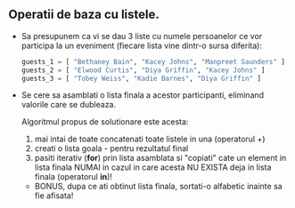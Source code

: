 ## Operatii de baza cu listele.



* Sa presupunem ca vi se dau 3 liste cu numele persoanelor ce vor participa la un eveniment (fiecare lista vine dintr-o sursa diferita):

    ```python   
    guests_1 = [ "Bethaney Bain", "Kacey Johns", "Manpreet Saunders" ]
    guests_2 = [ "Elwood Curtis", "Diya Griffin", "Kacey Johns" ]
    guests_3 = [ "Tobey Weiss", "Kadie Barnes", "Diya Griffin" ]
    ``` 

* Se cere sa asamblati o lista finala a acestor participanti, eliminand valorile care se dubleaza.
  
  Algoritmul propus de solutionare este acesta:
    1. mai intai de toate concatenati toate listele in una (operatorul +)
    2. creati o lista goala - pentru rezultatul final
    3. pasiti iterativ (**for**) prin lista asamblata si "copiati" cate un element in lista finala NUMAI in cazul in care acesta NU EXISTA deja in lista finala (operatorul **in**)!
    * BONUS, dupa ce ati obtinut lista finala, sortati-o alfabetic inainte sa fie afisata!

